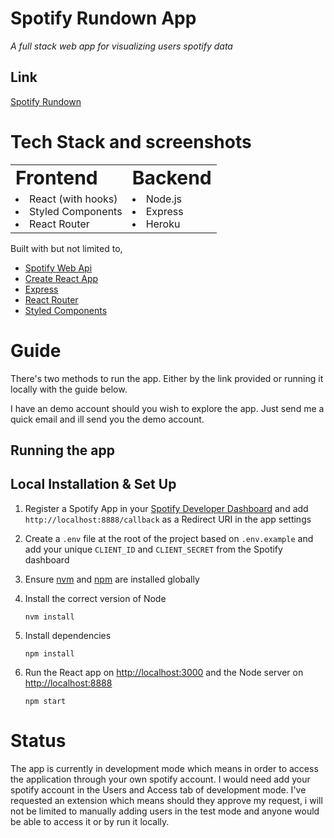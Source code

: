 # Spotify Rundown App

_A full stack web app for visualizing users spotify data_

## Link

[Spotify Rundown](https://spotify-rundown.herokuapp.com/)

# Tech Stack and screenshots

<table border="0">
 <tr>
    <td><b style="font-size:30px">Frontend</b></td>
    <td><b style="font-size:30px">Backend</b></td>
 </tr>
 <tr>
    <td><li>React (with hooks)</li>
    <li>Styled Components</li>
    <li>React Router</li>
    </td>
    <td>
    <li>Node.js</li>
    <li>Express</li>
    <li>Heroku</li>
    </td>
 </tr>
</table>

Built with but not limited to,

- [Spotify Web Api](https://developer.spotify.com/documentation/web-api/)
- [Create React App](https://github.com/facebook/create-react-app)
- [Express](https://expressjs.com/)
- [React Router](https://v5.reactrouter.com/web/guides/quick-start)
- [Styled Components](https://styled-components.com/)

# Guide

There's two methods to run the app. Either by the link provided or running it locally with the guide below.

I have an demo account should you wish to explore the app. Just send me a quick email and ill send you the demo account.

## Running the app

## Local Installation & Set Up

1. Register a Spotify App in your [Spotify Developer Dashboard](https://developer.spotify.com/dashboard/) and add `http://localhost:8888/callback` as a Redirect URI in the app settings

2. Create a `.env` file at the root of the project based on `.env.example` and add your unique `CLIENT_ID` and `CLIENT_SECRET` from the Spotify dashboard

3. Ensure [nvm](https://github.com/nvm-sh/nvm) and [npm](https://www.npmjs.com/) are installed globally

4. Install the correct version of Node

   ```shell
   nvm install
   ```

5. Install dependencies

   ```shell
   npm install
   ```

6. Run the React app on <http://localhost:3000> and the Node server on <http://localhost:8888>

   ```shell
   npm start
   ```

# Status

The app is currently in development mode which means in order to access the application through your own spotify account. I would need add your spotify account in the Users and Access tab of development mode. I've requested an extension which means should they approve my request, i will not be limited to manually adding users in the test mode and anyone would be able to access it or by run it locally.
